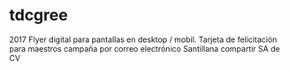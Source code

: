 # tdcgree
2017
Flyer digital para pantallas en desktop / mobil.
Tarjeta de felicitación para maestros
campaña por correo electrónico
Santillana compartir SA de CV

